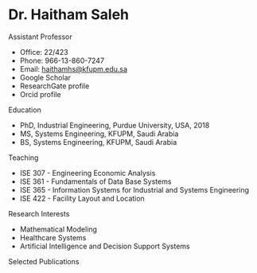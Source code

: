 #  Dr. Haitham Saleh

Assistant Professor

- Office: 22/423
- Phone: 966-13-860-7247
- Email: haithamhs@kfupm.edu.sa​
- Google Scholar
- ResearchGate profile
- Orcid profile​

Education

- PhD, Industrial Engineering, Purdue University, USA, 2018
- MS, Systems Engineering, KFUPM, Saudi Arabia
- BS, Systems Engineering, KFUPM, Saudi Arabia

Teaching

- ISE 307 - Engineering Economic Analysis
- ISE 361 - Fundamentals of Data Base Systems
- ISE 365 - Information Systems for Industrial and Systems Engineering
- ISE 422 - Facility Layout and Location

Research Interests

- Mathematical Modeling
- Healthcare Systems
- Artificial Intelligence and Decision Support Systems

Selected Publications

